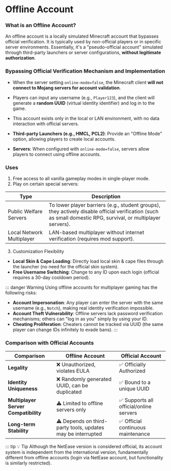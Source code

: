 # Offline Account

### What is an Offline Account?
An offline account is a locally simulated Minecraft account that bypasses official verification. It is typically used by non-official players or in specific server environments. Essentially, it's a "pseudo-official account" simulated through third-party launchers or server configurations, **without legitimate authorization**.

### Bypassing Official Verification Mechanism and Implementation
- When the server setting `online-mode=false`, the Minecraft client **will not connect to Mojang servers for account validation**.
- Players can input any username (e.g., `Player123`), and the client will generate a **random UUID** (virtual identity identifier) and log in to the game.
- This account exists only in the local or LAN environment, with no data interaction with official servers.

- **Third-party Launchers (e.g., HMCL, PCL2)**: Provide an "Offline Mode" option, allowing players to create local accounts.
- **Servers**: When configured with `online-mode=false`, servers allow players to connect using offline accounts.

### Uses
1. Free access to all vanilla gameplay modes in single-player mode.
2. Play on certain special servers:

| Type | Description |
| ---- | ---- |
| Public Welfare Servers | To lower player barriers (e.g., student groups), they actively disable official verification (such as small domestic RPG, survival, or multiplayer servers). |
| Local Network Multiplayer | LAN-based multiplayer without internet verification (requires mod support).

3. Customization Flexibility
- **Local Skin & Cape Loading**: Directly load local skin & cape files through the launcher (no need for the official skin system).
- **Free Username Switching**: Change to any ID upon each login (official requires a 30-day cooldown period).

::: danger Warning
Using offline accounts for multiplayer gaming has the following risks:
- **Account Impersonation**: Any player can enter the server with the same username (e.g., `Notch`), making real identity verification impossible.
- **Account Theft Vulnerability**: Offline servers lack password verification mechanisms; others can "log in as you" simply by using your ID.
- **Cheating Proliferation**: Cheaters cannot be tracked via UUID (the same player can change IDs infinitely to evade bans).
:::

### Comparison with Official Accounts

| Comparison | **Offline Account** | **Official Account** |
| --- | --- | --- |
| **Legality** | ❌ Unauthorized, violates EULA | ✅ Officially Authorized |
| **Identity Uniqueness** | ❌ Randomly generated UUID, can be duplicated | ✅ Bound to a unique UUID |
| **Multiplayer Server Compatibility** | ⚠️ Limited to offline servers only | ✅ Supports all official/online servers |
| **Long-term Stability** | ⚠️ Depends on third-party tools, updates may be interrupted | ✅ Official continuous maintenance |

::: tip 💡 Tip
Although the NetEase version is considered official, its account system is independent from the international version, fundamentally different from offline accounts (login via NetEase account, but functionality is similarly restricted).